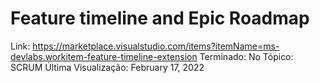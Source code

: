 # Feature timeline and Epic Roadmap

Link: https://marketplace.visualstudio.com/items?itemName=ms-devlabs.workitem-feature-timeline-extension
Terminado: No
Tópico: SCRUM
Última Visualização: February 17, 2022